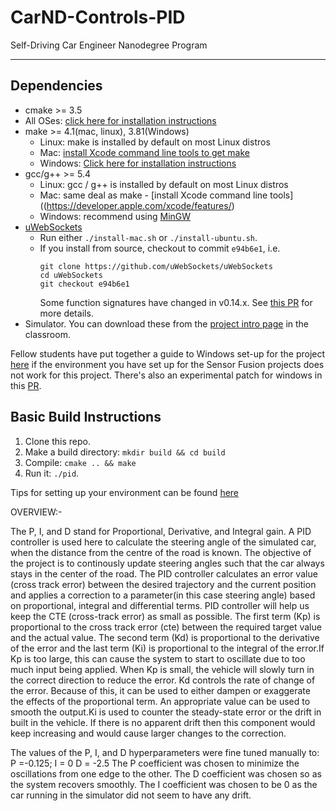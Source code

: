 # CarND-Controls-PID
Self-Driving Car Engineer Nanodegree Program

---

## Dependencies

* cmake >= 3.5
 * All OSes: [click here for installation instructions](https://cmake.org/install/)
* make >= 4.1(mac, linux), 3.81(Windows)
  * Linux: make is installed by default on most Linux distros
  * Mac: [install Xcode command line tools to get make](https://developer.apple.com/xcode/features/)
  * Windows: [Click here for installation instructions](http://gnuwin32.sourceforge.net/packages/make.htm)
* gcc/g++ >= 5.4
  * Linux: gcc / g++ is installed by default on most Linux distros
  * Mac: same deal as make - [install Xcode command line tools]((https://developer.apple.com/xcode/features/)
  * Windows: recommend using [MinGW](http://www.mingw.org/)
* [uWebSockets](https://github.com/uWebSockets/uWebSockets)
  * Run either `./install-mac.sh` or `./install-ubuntu.sh`.
  * If you install from source, checkout to commit `e94b6e1`, i.e.
    ```
    git clone https://github.com/uWebSockets/uWebSockets 
    cd uWebSockets
    git checkout e94b6e1
    ```
    Some function signatures have changed in v0.14.x. See [this PR](https://github.com/udacity/CarND-MPC-Project/pull/3) for more details.
* Simulator. You can download these from the [project intro page](https://github.com/udacity/self-driving-car-sim/releases) in the classroom.

Fellow students have put together a guide to Windows set-up for the project [here](https://s3-us-west-1.amazonaws.com/udacity-selfdrivingcar/files/Kidnapped_Vehicle_Windows_Setup.pdf) if the environment you have set up for the Sensor Fusion projects does not work for this project. There's also an experimental patch for windows in this [PR](https://github.com/udacity/CarND-PID-Control-Project/pull/3).

## Basic Build Instructions

1. Clone this repo.
2. Make a build directory: `mkdir build && cd build`
3. Compile: `cmake .. && make`
4. Run it: `./pid`. 

Tips for setting up your environment can be found [here](https://classroom.udacity.com/nanodegrees/nd013/parts/40f38239-66b6-46ec-ae68-03afd8a601c8/modules/0949fca6-b379-42af-a919-ee50aa304e6a/lessons/f758c44c-5e40-4e01-93b5-1a82aa4e044f/concepts/23d376c7-0195-4276-bdf0-e02f1f3c665d)

OVERVIEW:-

The P, I, and D stand for Proportional, Derivative, and Integral gain. A PID controller is used here to calculate the steering angle of the simulated car, when the distance from the centre of the road is known. The objective of the project is to continously update steering angles such that the car always stays in the center of the road. The PID controller calculates an error value (cross track error) between the desired trajectory and the current position and applies a correction to a parameter(in this case steering angle) based on proportional, integral and differential terms.
PID controller will help us keep the CTE (cross-track error) as small as possible.
The first term (Kp) is proportional to the cross track error (cte) between the required target value and the actual value. The second term (Kd) is proportional to the derivative of the error and the last term (Ki) is proportional to the integral of the error.If Kp is too large, this can cause the system to start to oscillate due to too much input being applied. When Kp is small, the vehicle will slowly turn in the correct direction to reduce the error. Kd controls the rate of change of the error. Because of this, it can be used to either dampen or exaggerate the effects of the proportional term. An appropriate value can be used to smooth the output.Ki is used to counter the steady-state error or the drift in built in the vehicle. If there is no apparent drift then this component would keep increasing and would cause larger changes to the correction.

The values of the P, I, and D hyperparameters were fine tuned manually to:
P =-0.125; I = 0 D = -2.5
The P coefficient was chosen to minimize the oscillations from one edge to the other. The D coefficient was chosen so as the system recovers smoothly. The I coefficient was chosen to be 0 as the car running in the simulator did not seem to have any drift.

